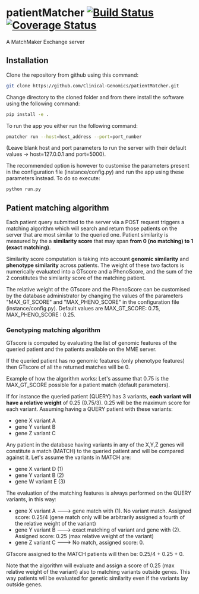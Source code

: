 # patientMatcher [![Build Status][travis-image]][travis-url] [![Coverage Status][coveralls-image]][coveralls-url]
A MatchMaker Exchange server

## Installation
Clone the repository from github using this command:
```bash
git clone https://github.com/Clinical-Genomics/patientMatcher.git
```

Change directory to the cloned folder and from there install the software using the following command:
```bash
pip install -e .
```

To run the app you either run the following command:
```bash
pmatcher run --host=host_address --port=port_number
```
(Leave blank host and port parameters to run the server with their default values -> host=127.0.0.1 and port=5000).

The recommended option is however to customise the parameters present in the configuration file (instance/config.py) and run the app using these parameters instead. To do so execute:
```bash
python run.py
```

## Patient matching algorithm
Each patient query submitted to the server via a POST request triggers a matching algorithm which will search and return those patients on the server that are most similar to the queried one.
Patient similarity is measured by the a **similarity score** that may span **from 0 (no matching) to 1 (exact matching)**.

Similarity score computation is taking into account **genomic similarity** and **phenotype similarity** across patients. The weight of these two factors is numerically evaluated into a GTscore and a PhenoScore, and the sum of the 2 constitutes the similarity score of the matching patient.

The relative weight of the GTscore and the PhenoScore can be customised by the database administrator by changing the values of the parameters "MAX_GT_SCORE" and "MAX_PHENO_SCORE" in the configuration file (instance/config.py). Default values are MAX_GT_SCORE: 0.75, MAX_PHENO_SCORE : 0.25.


### Genotyping matching algorithm
GTscore is computed by evaluating the list of genomic features of the queried patient and the patients available on the MME server.

If the queried patient has no genomic features (only phenotype features) then GTscore of all the returned matches will be 0.

Example of how the algorithm works:
Let's assume that 0.75 is the MAX_GT_SCORE possible for a patient match (default parameters).

If for instance the queried patient (QUERY) has 3 variants, **each variant will have a relative weight** of 0.25 (0.75/3). 0.25 will be the maximum score for each variant.
Assuming having a QUERY patient with these variants:
 - gene X variant A
 - gene Y variant B
 - gene Z variant C

Any patient in the database having variants in any of the X,Y,Z genes will constitute a match (MATCH) to the queried patient and will be compared against it.
Let's assume the variants in MATCH are:
- gene X variant D (1)
- gene Y variant B (2)
- gene W variant E (3)

The evaluation of the matching features is always performed on the QUERY variants, in this way:
- gene X variant A ---> gene match with (1). No variant match. Assigned score: 0.25/4 (gene match only will be arbitrarily assigned a fourth of the relative weight of the variant)
- gene Y variant B ---> exact matching of variant and gene with (2). Assigned score: 0.25 (max relative weight of the variant)
- gene Z variant C ---> No match, assigned score: 0.

GTscore assigned to the MATCH patients will then be: 0.25/4 + 0.25 + 0.

Note that the algorithm will evaluate and assign a score of 0.25 (max relative weight of the variant) also to matching variants outside genes.
This way patients will be evaluated for genetic similarity even if the variants lay outside genes.

[travis-url]: https://travis-ci.org/Clinical-Genomics/patientMatcher
[travis-image]: https://img.shields.io/travis/Clinical-Genomics/patientMatcher.svg?style=flat-square

[coveralls-url]: https://coveralls.io/github/Clinical-Genomics/patientMatcher
[coveralls-image]: https://coveralls.io/repos/github/Clinical-Genomics/patientMatcher/badge.svg?branch=master
